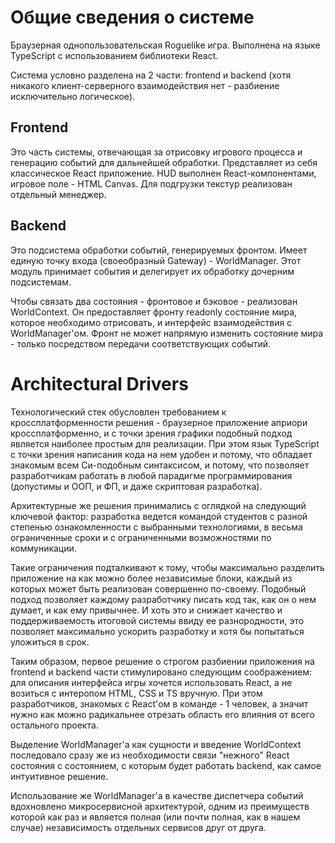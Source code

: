 # Общие сведения о системе

Браузерная однопользовательская Roguelike игра. Выполнена на языке TypeScript с использованием библиотеки React.


Система условно разделена на 2 части: frontend и backend (хотя никакого клиент-серверного взаимодействия нет - разбиение исключительно логическое).

## Frontend

Это часть системы, отвечающая за отрисовку игрового процесса и генерацию событий для дальнейшей обработки. Представляет из себя классическое React приложение. HUD выполнен React-компонентами, игровое поле - HTML Canvas. Для подгрузки текстур реализован отдельный менеджер.

## Backend

Это подсистема обработки событий, генерируемых фронтом. Имеет единую точку входа (своеобразный Gateway) - WorldManager. Этот модуль принимает события и делегирует их обработку дочерним подсистемам.


Чтобы связать два состояния - фронтовое и бэковое - реализован WorldContext. Он предоставляет фронту readonly состояние мира, которое необходимо отрисовать, и интерфейс взаимодействия с WorldManager'ом. Фронт не может напрямую изменить состояние мира - только посредством передачи соответствующих событий.

# Architectural Drivers

Технологический стек обусловлен требованием к кроссплатформенности решения - браузерное приложение априори кроссплатформенно, и с точки зрения графики подобный подход является наиболее простым для реализации. При этом язык TypeScript с точки зрения написания кода на нем удобен и потому, что обладает знакомым всем Си-подобным синтаксисом, и потому, что позволяет разработчикам работать в любой парадигме программирования (допустимы и ООП, и ФП, и даже скриптовая разработка).


Архитектурные же решения принимались с оглядкой на следующий ключевой фактор: разработка ведется командой студентов с разной степенью ознакомленности с выбранными технологиями, в весьма ограниченные сроки и с ограниченными возможностями по коммуникации.


Такие ограничения подталкивают к тому, чтобы максимально разделить приложение на как можно более независимые блоки, каждый из которых может быть реализован совершенно по-своему. Подобный подход позволяет каждому разработчику писать код так, как он о нем думает, и как ему привычнее. И хоть это и снижает качество и поддерживаемость итоговой системы ввиду ее разнородности, это позволяет максимально ускорить разработку и хотя бы попытаться уложиться в срок.


Таким образом, первое решение о строгом разбиении приложения на frontend и backend части стимулировано следующим соображением: для описания интерфейса игры хочется использовать React, а не возиться с интеропом HTML, CSS и TS вручную. При этом разработчиков, знакомых с React'ом в команде - 1 человек, а значит нужно как можно радикальнее отрезать область его влияния от всего остального проекта.


Выделение WorldManager'а как сущности и введение WorldContext последовало сразу же из необходимости связи "нежного" React состояния с состоянием, с которым будет работать backend, как самое интуитивное решение.


Использование же WorldManager'а в качестве диспетчера событий вдохновлено микросервисной архитектурой, одним из преимуществ которой как раз и является полная (или почти полная, как в нашем случае) независимость отдельных сервисов друг от друга.